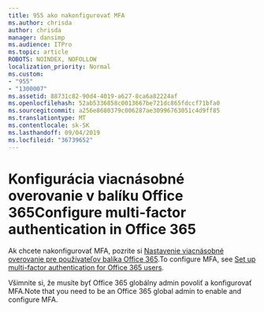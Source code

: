 ```yaml
---
title: 955 ako nakonfigurovať MFA
ms.author: chrisda
author: chrisda
manager: dansimp
ms.audience: ITPro
ms.topic: article
ROBOTS: NOINDEX, NOFOLLOW
localization_priority: Normal
ms.custom:
- "955"
- "1300007"
ms.assetid: 88731c82-90d4-4019-a627-8ca6a82224af
ms.openlocfilehash: 52ab5336858c0013667be721dc865fdccf71bfa0
ms.sourcegitcommit: a256e8680379c006287ae30996763051c4d9ff85
ms.translationtype: MT
ms.contentlocale: sk-SK
ms.lasthandoff: 09/04/2019
ms.locfileid: "36739652"
---
```

# <a name="configure-multi-factor-authentication-in-office-365"></a><span data-ttu-id="1b797-102">Konfigurácia viacnásobné overovanie v balíku Office 365</span><span class="sxs-lookup"><span data-stu-id="1b797-102">Configure multi-factor authentication in Office 365</span></span>

<span data-ttu-id="1b797-103">Ak chcete nakonfigurovať MFA, pozrite si [Nastavenie viacnásobné overovanie pre používateľov balíka Office 365](https://docs.microsoft.com/office365/admin/security-and-compliance/set-up-multi-factor-authentication).</span><span class="sxs-lookup"><span data-stu-id="1b797-103">To configure MFA, see [Set up multi-factor authentication for Office 365 users](https://docs.microsoft.com/office365/admin/security-and-compliance/set-up-multi-factor-authentication).</span></span>

<span data-ttu-id="1b797-104">Všimnite si, že musíte byť Office 365 globálny admin povoliť a konfigurovať MFA.</span><span class="sxs-lookup"><span data-stu-id="1b797-104">Note that you need to be an Office 365 global admin to enable and configure MFA.</span></span>
